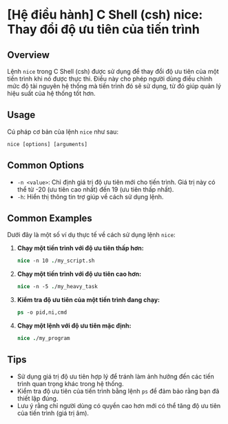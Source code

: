 # [Hệ điều hành] C Shell (csh) nice: Thay đổi độ ưu tiên của tiến trình

## Overview
Lệnh `nice` trong C Shell (csh) được sử dụng để thay đổi độ ưu tiên của một tiến trình khi nó được thực thi. Điều này cho phép người dùng điều chỉnh mức độ tài nguyên hệ thống mà tiến trình đó sẽ sử dụng, từ đó giúp quản lý hiệu suất của hệ thống tốt hơn.

## Usage
Cú pháp cơ bản của lệnh `nice` như sau:
```
nice [options] [arguments]
```

## Common Options
- `-n <value>`: Chỉ định giá trị độ ưu tiên mới cho tiến trình. Giá trị này có thể từ -20 (ưu tiên cao nhất) đến 19 (ưu tiên thấp nhất).
- `-h`: Hiển thị thông tin trợ giúp về cách sử dụng lệnh.

## Common Examples
Dưới đây là một số ví dụ thực tế về cách sử dụng lệnh `nice`:

1. **Chạy một tiến trình với độ ưu tiên thấp hơn:**
   ```csh
   nice -n 10 ./my_script.sh
   ```

2. **Chạy một tiến trình với độ ưu tiên cao hơn:**
   ```csh
   nice -n -5 ./my_heavy_task
   ```

3. **Kiểm tra độ ưu tiên của một tiến trình đang chạy:**
   ```csh
   ps -o pid,ni,cmd
   ```

4. **Chạy một lệnh với độ ưu tiên mặc định:**
   ```csh
   nice ./my_program
   ```

## Tips
- Sử dụng giá trị độ ưu tiên hợp lý để tránh làm ảnh hưởng đến các tiến trình quan trọng khác trong hệ thống.
- Kiểm tra độ ưu tiên của tiến trình bằng lệnh `ps` để đảm bảo rằng bạn đã thiết lập đúng.
- Lưu ý rằng chỉ người dùng có quyền cao hơn mới có thể tăng độ ưu tiên của tiến trình (giá trị âm).